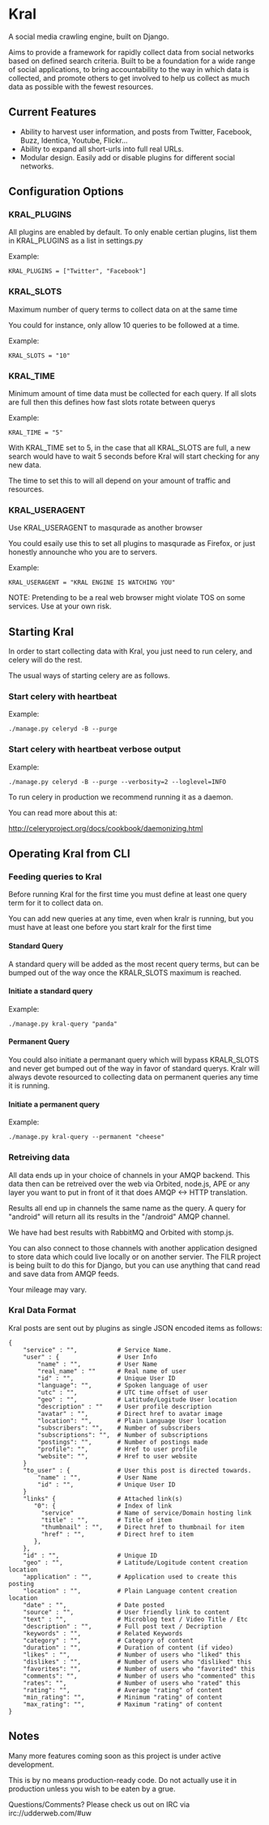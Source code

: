 # Kral #

A social media crawling engine, built on Django. 

Aims to provide a framework for rapidly collect data from social networks
based on defined search criteria. Built to be a foundation for a wide 
range of social applications, to bring accountability to the way in which 
data is collected, and promote others to get involved to help us collect 
as much data as possible with the fewest resources.

## Current Features ##

  * Ability to harvest user information, and posts from Twitter, Facebook, Buzz,
    Identica, Youtube, Flickr... 
  * Ability to expand all short-urls into full real URLs.
  * Modular design. Easily add or disable plugins for different social networks.


## Configuration Options ##


### KRAL_PLUGINS ###

All plugins are enabled by default. To only enable certian plugins, list them in
KRAL_PLUGINS as a list in settings.py

Example:

    KRAL_PLUGINS = ["Twitter", "Facebook"]    


### KRAL_SLOTS ###

Maximum number of query terms to collect data on at the same time

You could for instance, only allow 10 queries to be followed at a time.

Example:

    KRAL_SLOTS = "10"

### KRAL_TIME ###

Minimum amount of time data must be collected for each query.
If all slots are full then this defines how fast slots rotate between querys

Example:

    KRAL_TIME = "5"


With KRAL_TIME set to 5, in the case that all KRAL_SLOTS are full, a new search 
would have to wait 5 seconds before Kral will start checking for any new data. 

The time to set this to will all depend on your amount of traffic and resources.


### KRAL_USERAGENT ###

Use KRAL_USERAGENT to masqurade as another browser

You could esaily use this to set all plugins to masqurade as Firefox, or 
just honestly announche who you are to servers.

Example:

    KRAL_USERAGENT = "KRAL ENGINE IS WATCHING YOU"

NOTE: Pretending to be a real web browser might violate TOS on some services. 
Use at your own risk.


## Starting Kral ##

In order to start collecting data with Kral, you just need to run celery, and 
celery will do the rest. 

The usual ways of starting celery are as follows.

### Start celery with heartbeat ###

Example:

    ./manage.py celeryd -B --purge

### Start celery with heartbeat verbose output ###

Example:

    ./manage.py celeryd -B --purge --verbosity=2 --loglevel=INFO

To run celery in production we recommend running it as a daemon.

You can read more about this at: 

http://celeryproject.org/docs/cookbook/daemonizing.html


## Operating Kral from CLI ##


### Feeding queries to Kral ###

Before running Kral for the first time you must define at least one query term 
for it to collect data on.

You can add new queries at any time, even when kralr is running, but you must 
have at least one before you start kralr for the first time


#### Standard Query ####

A standard query will be added as the most recent query terms, but can be bumped 
out of the way once the KRALR_SLOTS maximum is reached.

#### Initiate a standard query ####

Example:

    ./manage.py kral-query "panda"


#### Permanent Query ####

You could also initiate a permanant query which will bypass KRALR_SLOTS and 
never get bumped out of the way in favor of standard querys. Kralr will always 
devote resourced to collecting data on permanent queries any time it is running.

#### Initiate a permanent query ####

Example: 

    ./manage.py kral-query --permanent "cheese"

### Retreiving data ### 

All data ends up in your choice of channels in your AMQP backend.
This data then can be retreived over the web via Orbited, node.js, APE or any
layer you want to put in front of it that does AMQP <-> HTTP translation.

Results all end up in channels the same name as the query. A query for "android"
will return all its results in the "/android" AMQP channel.

We have had best results with RabbitMQ and Orbited with stomp.js.

You can also connect to those channels with another application designed to
store data which could live locally or on another servier. The FILR project is
being built to do this for Django, but you can use anything that cand read and 
save data from AMQP feeds.

Your mileage may vary.

### Kral Data Format ###

Kral posts are sent out by plugins as single JSON encoded items as follows:

    {
        "service" : "",           # Service Name.
        "user" : {                # User Info 
            "name" : "",          # User Name
            "real_name" : ""      # Real name of user
            "id" : "",            # Unique User ID
            "language": "",       # Spoken language of user
            "utc" : "",           # UTC time offset of user
            "geo" : "",           # Latitude/Logitude User location
            "description" : ""    # User profile description
            "avatar" : "",        # Direct href to avatar image
            "location": "",       # Plain Language User location
            "subscribers": "",    # Number of subscribers
            "subscriptions": "",  # Number of subscriptions
            "postings": "",       # Number of postings made
            "profile": "",        # Href to user profile
            "website": "",        # Href to user website
        }
        "to_user" : {             # User this post is directed towards.
            "name" : "",          # User Name
            "id" : "",            # Unique User ID
        }
        "links" {                 # Attached link(s)
           "0": {                 # Index of link
             "service"            # Name of service/Domain hosting link 
             "title" : "",        # Title of item
             "thumbnail" : "",    # Direct href to thumbnail for item
             "href" : "",         # Direct href to item
           },
        },       
        "id" : "",                # Unique ID
        "geo" : "",               # Latitude/Logitude content creation location
        "application" : "",       # Application used to create this posting
        "location" : "",          # Plain Language content creation location
        "date" : "",              # Date posted
        "source" : "",            # User friendly link to content
        "text" : "",              # Microblog text / Video Title / Etc
        "description" : "",       # Full post text / Decription 
        "keywords" : "",          # Related Keywords
        "category" : "",          # Category of content
        "duration" : "",          # Duration of content (if video)
        "likes" : "",             # Number of users who "liked" this
        "dislikes" : "",          # Number of users who "disliked" this
        "favorites": "",          # Number of users who "favorited" this
        "comments": "",           # Number of users who "commented" this
        "rates": "",              # Number of users who "rated" this
        "rating": "",             # Average "rating" of content
        "min_rating": "",         # Minimum "rating" of content
        "max_rating": "",         # Maximum "rating" of content
    }


## Notes ##

Many more features coming soon as this project is under active development.

This is by no means production-ready code. Do not actually use it in
production unless you wish to be eaten by a grue.

Questions/Comments? Please check us out on IRC via irc://udderweb.com/#uw
